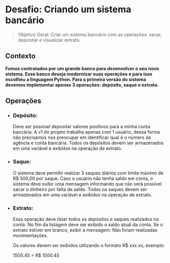 # Desafio: Criando um sistema bancário

> Objetivo Geral:
 Criar um sistema bancário com as operações: sacar, depositar
 e visualizar extrato.

## Contexto
**Fomos contratados por um grande banco para desenvolver o
seu novo sistema. Esse banco deseja modernizar suas
operações e para isso escolheu a linguagem Python. Para a
primeira versão do sistema devemos implementar apenas 3
operações: depósito, saque e extrato.**

## Operações

- ### Depósito:
    Deve ser possível depositar valores positivos para a minha
    conta bancária. A v1 do projeto trabalha apenas com 1 usuário,
    dessa forma não precisamos nos preocupar em identificar qual é o número da agência e conta bancária. Todos os depósitos devem ser armazenados em uma variável e exibidos na operação de extrato.

- ### Saque:
     O sistema deve permitir realizar 3 saques diários com limite máximo de R$ 500,00 por saque. Caso o usuário não tenha saldo em conta, o sistema deve exibir uma mensagem informando que não será possível sacar o dinheiro por falta de saldo. Todos os saques devem ser armazenados em uma variável e exibidos na operação de extrato.

- ### Extrato:
    Essa operação deve listar todos os depósitos e saques realizados na conta. No fim da listagem deve ser exibido o saldo atual da conta. Se o extrato estiver em branco, exibir a mensagem: Não foram realizadas movimentações.
    
    Os valores devem ser exibidos utilizando o formato R$ xxx.xx, exemplo:
    
    1500.45 = R$ 1500.45